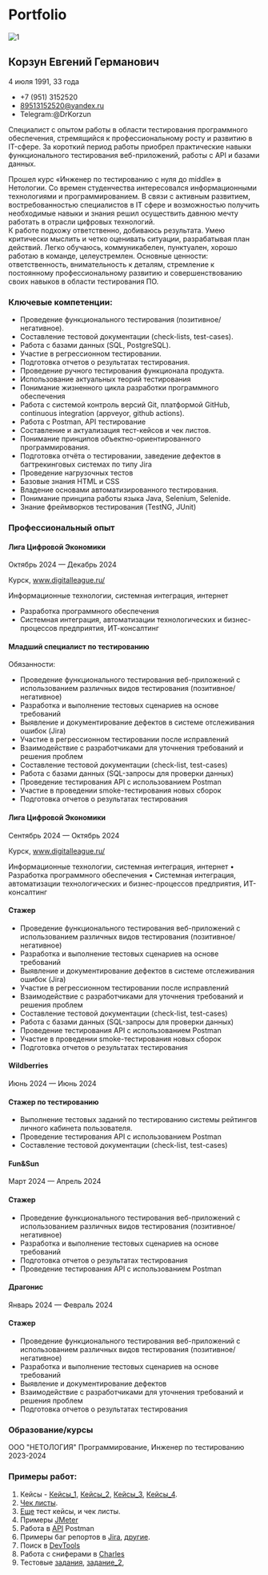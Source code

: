 # Portfolio
![1](https://github.com/user-attachments/assets/f99eed03-b1c1-455f-abee-e71a2d21bb95)

## Корзун Евгений Германович
4 июля 1991, 33 года

- +7 (951) 3152520 
- 89513152520@yandex.ru 
- Telegram:@DrKorzun 

Специалист с опытом работы в области тестирования программного обеспечения, стремящийся к профессиональному росту и развитию в IT-сфере. За короткий период работы приобрел практические навыки функционального тестирования веб-приложений, работы с API и базами данных.

Прошел курс «Инженер по тестированию с нуля до middle» в Нетологии. Со времен студенчества интересовался информационными технологиями и программированием. В связи с активным развитием, востребованностью специалистов в IT сфере и возможностью получить необходимые навыки и знания решил осуществить давнюю мечту работать в отрасли цифровых технологий.   
К работе подхожу ответственно, добиваюсь результата. Умею критически мыслить и четко оценивать ситуации, разрабатывая план действий. Легко обучаюсь, коммуникабелен, пунктуален, хорошо работаю в команде, целеустремлен.
Основные ценности: ответственность, внимательность к деталям, стремление к постоянному профессиональному развитию и совершенствованию своих навыков в области тестирования ПО.

### Ключевые компетенции:

- Проведение функционального тестирования (позитивное/негативное).
- Составление тестовой документации (check-lists, test-cases).
- Работа с базами данных (SQL, PostgreSQL).
- Участие в регрессионном тестировании.
- Подготовка отчетов о результатах тестирования.
-	Проведение ручного тестирования функционала продукта.
-	Использование актуальных теорий тестирования
-	Понимание жизненного цикла разработки программного обеспечения
-	Работа с системой контроль версий Git, платформой GitHub, continuous integration (appveyor, github actions).
-	Работа с Postman, API тестирование
-	Составление и актуализация тест-кейсов и чек листов.
-	Понимание принципов объектно-ориентированного программирования.
-	Подготовка отчёта о тестировании, заведение дефектов в багтрекинговых системах по типу Jira
-	Проведение нагрузочных тестов
-	Базовые знания HTML и CSS 
-	Владение основами автоматизированного тестирования.
-	Понимание принципа работы языка Java, Selenium, Selenide.
-	Знание фреймворков тестирования (TestNG, JUnit)

### Профессиональный опыт


#### Лига Цифровой Экономики
Октябрь 2024 — Декабрь 2024	

Курск, www.digitalleague.ru/

Информационные технологии, системная интеграция, интернет

- Разработка программного обеспечения
- Системная интеграция,  автоматизации технологических и бизнес-процессов предприятия, ИТ-консалтинг

#### Младший специалист по тестированию

Обязанности:

- Проведение функционального тестирования веб-приложений с использованием различных видов тестирования (позитивное/негативное)
-  Разработка и выполнение тестовых сценариев на основе требований
- Выявление и документирование дефектов в системе отслеживания ошибок (Jira)
- Участие в регрессионном тестировании после исправлений
- Взаимодействие с разработчиками для уточнения требований и решения проблем
- Составление тестовой документации (check-list, test-cases)
- Работа с базами данных (SQL-запросы для проверки данных)
- Проведение тестирования API с использованием Postman
- Участие в проведении smoke-тестирования новых сборок
- Подготовка отчетов о результатах тестирования

#### Лига Цифровой Экономики
Сентябрь 2024 — Октябрь 2024	
	
Курск, www.digitalleague.ru/

Информационные технологии, системная интеграция, интернет
• Разработка программного обеспечения
• Системная интеграция,  автоматизации технологических и бизнес-процессов предприятия, ИТ-консалтинг

#### Стажер
- Проведение функционального тестирования веб-приложений с использованием различных видов тестирования (позитивное/негативное)
-  Разработка и выполнение тестовых сценариев на основе требований
- Выявление и документирование дефектов в системе отслеживания ошибок (Jira)
- Участие в регрессионном тестировании после исправлений
- Взаимодействие с разработчиками для уточнения требований и решения проблем
- Составление тестовой документации (check-list, test-cases)
- Работа с базами данных (SQL-запросы для проверки данных)
- Проведение тестирования API с использованием Postman
- Участие в проведении smoke-тестирования новых сборок
- Подготовка отчетов о результатах тестирования

#### Wildberries
Июнь 2024 — Июнь 2024

#### Стажер по тестированию

- Выполнение тестовых заданий по тестированию системы рейтингов личного кабинета пользователя.
- Проведение тестирования API с использованием Postman
- Составление тестовой документации (check-list, test-cases)

#### Fun&Sun
Март 2024 — Апрель 2024

#### Стажер
- Проведение функционального тестирования веб-приложений с использованием различных видов тестирования (позитивное/негативное)
- Разработка и выполнение тестовых сценариев на основе требований
- Подготовка отчетов о результатах тестирования
- Проведение тестирования API с использованием Postman

#### Драгонис
Январь 2024 — Февраль 2024	
	
#### Стажер
- Проведение функционального тестирования веб-приложений с использованием различных видов тестирования (позитивное/негативное)
- Разработка и выполнение тестовых сценариев на основе требований
- Выявление и документирование дефектов
- Взаимодействие с разработчиками для уточнения требований и решения проблем
- Подготовка отчетов о результатах тестирования

### Образование/курсы 

ООО "НЕТОЛОГИЯ"
Программирование, Инженер по тестированию 2023-2024

### Примеры работ:

1. Кейсы - [Кейсы_1](https://disk.yandex.ru/i/kaZgM3-IvcHHiA), [Кейсы_2](https://disk.yandex.ru/edit/d/GYdbpqLqDArv_xq6YWNuEyPegnqahzm72s0qoIz-cKg6Vnd0dGxWMzB6Zw), [Кейсы_3](https://disk.yandex.ru/d/81cz9BG9p1KSbg), [Кейсы_4](https://disk.yandex.ru/i/bUOwzURIIAYZgw).
1. [Чек листы](https://disk.yandex.ru/edit/d/GYdbpqLqDArv_xq6YWNuEyPegnqahzm72s0qoIz-cKg6QWkzV21GSnhfZw).
1. [Еще](https://disk.yandex.ru/i/hggxMqglc7bjkQ) тест кейсы, и чек листы.
1. Примеры [JMeter](https://disk.yandex.ru/i/XYSmQDYslOyBLw)
1. Работа в [API](https://disk.yandex.ru/i/hiShDOFAhiUFsw) Postman
1. Примеры баг репортов в [Jirа](https://disk.yandex.ru/edit/d/GYdbpqLqDArv_xq6YWNuEyPegnqahzm72s0qoIz-cKg6bEZ0UW9lX29hdw), [другие](https://disk.yandex.ru/i/icTSfwpBcTnkzA).
1. Поиск в [DevTools](https://disk.yandex.ru/i/-YvrbJ4VIbxrDg)
1. Работа с сниферами в [Charles](https://docs.google.com/document/d/1o67lNeI4ufc-m1QQ3fMuf-qHySn1w8fbKdAJsHZOTBw/edit?usp=sharing)
1. Тестовые [задания](https://docs.google.com/document/d/1aODrVISob8jZiwIS9h7p7nq4xCgCCzlxgZ1yG4Rp1eE/edit?usp=sharing), [задание_2](https://docs.google.com/spreadsheets/d/1yf9S1zo1UPjrPNC_Q8BwoNgB4q2f0Fz4ds7j02Nmc-Q/edit?usp=sharing), 
